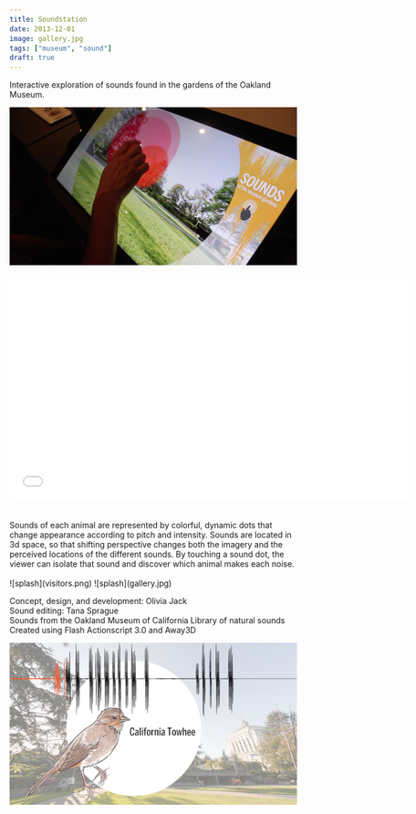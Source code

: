 ```yaml
---
title: Soundstation
date: 2013-12-01
image: gallery.jpg
tags: ["museum", "sound"]
draft: true
---
```

<span class="more"></span>
Interactive exploration of sounds found in the gardens of the Oakland Museum.

![splash](home.png)

<iframe src="//player.vimeo.com/video/113040714?title=0&amp;byline=0&amp;portrait=0&amp;color=ffffff&amp;autoplay=1&amp;loop=1" width="700" height="393" frameborder="0" webkitallowfullscreen mozallowfullscreen allowfullscreen></iframe>
</br>
</br>
</br>
Sounds of each animal are represented by colorful, dynamic dots that change appearance according to pitch and intensity. Sounds are located in 3d space, so that shifting perspective changes both the imagery and the perceived locations of the different sounds. By touching a sound dot, the viewer can isolate that sound and discover which animal makes each noise. 
</br>
</br>
![splash](visitors.png)
![splash](gallery.jpg)

Concept, design, and development: Olivia Jack
</br>Sound editing: Tana Sprague
</br>Sounds from the Oakland Museum of California Library of natural sounds
</br>Created using Flash Actionscript 3.0 and Away3D

![splash](detail.png)